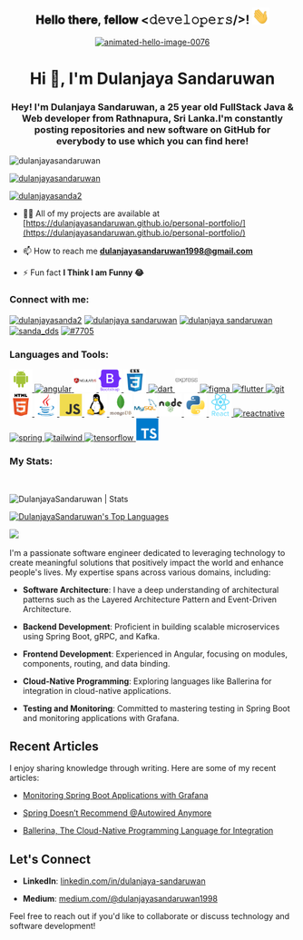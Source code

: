 <div align="center">
<h2> 𝐇𝐞𝐥𝐥𝐨 𝐭𝐡𝐞𝐫𝐞, 𝐟𝐞𝐥𝐥𝐨𝐰 <𝚍𝚎𝚟𝚎𝚕𝚘𝚙𝚎𝚛𝚜/>! <img src="https://github.com/ABSphreak/ABSphreak/blob/master/gifs/Hi.gif" width="30px"></h2>
</div>

<div align="center" width="50">

<a href="https://www.animatedimages.org/img-animated-hello-image-0044-100133.htm"><img src="https://www.animatedimages.org/data/media/523/animated-hello-image-0076.gif" border="0" alt="animated-hello-image-0076" /></a>

</div>

<h1 align="center">Hi 👋, I'm Dulanjaya Sandaruwan</h1>
<h3 align="center">Hey! I'm Dulanjaya Sandaruwan, a 25 year old FullStack Java & Web developer from Rathnapura, Sri Lanka.I'm constantly posting repositories and new software on GitHub for everybody to use which you can find here!</h3>

<p align="left"> <img src="https://komarev.com/ghpvc/?username=dulanjayasandaruwan&label=Profile%20views&color=0e75b6&style=flat" alt="dulanjayasandaruwan" /> </p>

<p align="left"> <a href="https://github.com/ryo-ma/github-profile-trophy"><img src="https://github-profile-trophy.vercel.app/?username=dulanjayasandaruwan" alt="dulanjayasandaruwan" /></a> </p>

<p align="left"> <a href="https://twitter.com/dulanjayasanda2" target="blank"><img src="https://img.shields.io/twitter/follow/dulanjayasanda2?logo=twitter&style=for-the-badge" alt="dulanjayasanda2" /></a> </p>

- 👨‍💻 All of my projects are available at [https://dulanjayasandaruwan.github.io/personal-portfolio/](https://dulanjayasandaruwan.github.io/personal-portfolio/)

- 📫 How to reach me **dulanjayasandaruwan1998@gmail.com**

- ⚡ Fun fact **I Think I am Funny 😂**

<h3 align="left">Connect with me:</h3>
<p align="left">
<a href="https://twitter.com/dulanjayasanda2" target="blank"><img align="center" src="https://raw.githubusercontent.com/rahuldkjain/github-profile-readme-generator/master/src/images/icons/Social/twitter.svg" alt="dulanjayasanda2" height="30" width="40" /></a>
<a href="https://linkedin.com/in/dulanjaya sandaruwan" target="blank"><img align="center" src="https://raw.githubusercontent.com/rahuldkjain/github-profile-readme-generator/master/src/images/icons/Social/linked-in-alt.svg" alt="dulanjaya sandaruwan" height="30" width="40" /></a>
<a href="https://fb.com/dulanjaya sandaruwan" target="blank"><img align="center" src="https://raw.githubusercontent.com/rahuldkjain/github-profile-readme-generator/master/src/images/icons/Social/facebook.svg" alt="dulanjaya sandaruwan" height="30" width="40" /></a>
<a href="https://instagram.com/sanda_dds" target="blank"><img align="center" src="https://raw.githubusercontent.com/rahuldkjain/github-profile-readme-generator/master/src/images/icons/Social/instagram.svg" alt="sanda_dds" height="30" width="40" /></a>
<a href="https://discord.gg/#7705" target="blank"><img align="center" src="https://raw.githubusercontent.com/rahuldkjain/github-profile-readme-generator/master/src/images/icons/Social/discord.svg" alt="#7705" height="30" width="40" /></a>
</p>

<h3 align="left">Languages and Tools:</h3>
<p align="left"> <a href="https://developer.android.com" target="_blank" rel="noreferrer"> <img src="https://raw.githubusercontent.com/devicons/devicon/master/icons/android/android-original-wordmark.svg" alt="android" width="40" height="40"/> </a> <a href="https://angular.io" target="_blank" rel="noreferrer"> <img src="https://angular.io/assets/images/logos/angular/angular.svg" alt="angular" width="40" height="40"/> </a> <a href="https://angular.io" target="_blank" rel="noreferrer"> <img src="https://raw.githubusercontent.com/devicons/devicon/master/icons/angularjs/angularjs-original-wordmark.svg" alt="angularjs" width="40" height="40"/> </a> <a href="https://getbootstrap.com" target="_blank" rel="noreferrer"> <img src="https://raw.githubusercontent.com/devicons/devicon/master/icons/bootstrap/bootstrap-plain-wordmark.svg" alt="bootstrap" width="40" height="40"/> </a> <a href="https://www.w3schools.com/css/" target="_blank" rel="noreferrer"> <img src="https://raw.githubusercontent.com/devicons/devicon/master/icons/css3/css3-original-wordmark.svg" alt="css3" width="40" height="40"/> </a> <a href="https://dart.dev" target="_blank" rel="noreferrer"> <img src="https://www.vectorlogo.zone/logos/dartlang/dartlang-icon.svg" alt="dart" width="40" height="40"/> </a> <a href="https://expressjs.com" target="_blank" rel="noreferrer"> <img src="https://raw.githubusercontent.com/devicons/devicon/master/icons/express/express-original-wordmark.svg" alt="express" width="40" height="40"/> </a> <a href="https://www.figma.com/" target="_blank" rel="noreferrer"> <img src="https://www.vectorlogo.zone/logos/figma/figma-icon.svg" alt="figma" width="40" height="40"/> </a> <a href="https://flutter.dev" target="_blank" rel="noreferrer"> <img src="https://www.vectorlogo.zone/logos/flutterio/flutterio-icon.svg" alt="flutter" width="40" height="40"/> </a> <a href="https://git-scm.com/" target="_blank" rel="noreferrer"> <img src="https://www.vectorlogo.zone/logos/git-scm/git-scm-icon.svg" alt="git" width="40" height="40"/> </a> <a href="https://www.w3.org/html/" target="_blank" rel="noreferrer"> <img src="https://raw.githubusercontent.com/devicons/devicon/master/icons/html5/html5-original-wordmark.svg" alt="html5" width="40" height="40"/> </a> <a href="https://www.java.com" target="_blank" rel="noreferrer"> <img src="https://raw.githubusercontent.com/devicons/devicon/master/icons/java/java-original.svg" alt="java" width="40" height="40"/> </a> <a href="https://developer.mozilla.org/en-US/docs/Web/JavaScript" target="_blank" rel="noreferrer"> <img src="https://raw.githubusercontent.com/devicons/devicon/master/icons/javascript/javascript-original.svg" alt="javascript" width="40" height="40"/> </a> <a href="https://www.linux.org/" target="_blank" rel="noreferrer"> <img src="https://raw.githubusercontent.com/devicons/devicon/master/icons/linux/linux-original.svg" alt="linux" width="40" height="40"/> </a> <a href="https://www.mongodb.com/" target="_blank" rel="noreferrer"> <img src="https://raw.githubusercontent.com/devicons/devicon/master/icons/mongodb/mongodb-original-wordmark.svg" alt="mongodb" width="40" height="40"/> </a> <a href="https://www.mysql.com/" target="_blank" rel="noreferrer"> <img src="https://raw.githubusercontent.com/devicons/devicon/master/icons/mysql/mysql-original-wordmark.svg" alt="mysql" width="40" height="40"/> </a> <a href="https://nodejs.org" target="_blank" rel="noreferrer"> <img src="https://raw.githubusercontent.com/devicons/devicon/master/icons/nodejs/nodejs-original-wordmark.svg" alt="nodejs" width="40" height="40"/> </a> <a href="https://www.python.org" target="_blank" rel="noreferrer"> <img src="https://raw.githubusercontent.com/devicons/devicon/master/icons/python/python-original.svg" alt="python" width="40" height="40"/> </a> <a href="https://reactjs.org/" target="_blank" rel="noreferrer"> <img src="https://raw.githubusercontent.com/devicons/devicon/master/icons/react/react-original-wordmark.svg" alt="react" width="40" height="40"/> </a> <a href="https://reactnative.dev/" target="_blank" rel="noreferrer"> <img src="https://reactnative.dev/img/header_logo.svg" alt="reactnative" width="40" height="40"/> </a> <a href="https://spring.io/" target="_blank" rel="noreferrer"> <img src="https://www.vectorlogo.zone/logos/springio/springio-icon.svg" alt="spring" width="40" height="40"/> </a> <a href="https://tailwindcss.com/" target="_blank" rel="noreferrer"> <img src="https://www.vectorlogo.zone/logos/tailwindcss/tailwindcss-icon.svg" alt="tailwind" width="40" height="40"/> </a> <a href="https://www.tensorflow.org" target="_blank" rel="noreferrer"> <img src="https://www.vectorlogo.zone/logos/tensorflow/tensorflow-icon.svg" alt="tensorflow" width="40" height="40"/> </a> <a href="https://www.typescriptlang.org/" target="_blank" rel="noreferrer"> <img src="https://raw.githubusercontent.com/devicons/devicon/master/icons/typescript/typescript-original.svg" alt="typescript" width="40" height="40"/> </a> </p>

<h3 align="left">My Stats:</h3>
<br><p align="left"> <img src="https://github-readme-stats.vercel.app/api?username=DulanjayaSandaruwan&show_icons=true&theme=gotham" alt="DulanjayaSandaruwan | Stats" />

[comment]: <> (<p align="left"> <img src="https://github-readme-stats.vercel.app/api/top-langs/?username=DulanjayaSandaruwan&langs_count=5&theme=gotham" alt="DulanjayaSandaruwan | My GitHub Language Stats" />)
<p align="left"> <a href="https://github.com/DulanjayaSandaruwan/github-readme-stats"><img alt="DulanjayaSandaruwan's Top Languages" src="https://github-readme-stats.vercel.app/api/top-langs/?username=DulanjayaSandaruwan&langs_count=8&layout=compact&theme=gotham&hide_border=true&bg_color=1F222E&title_color=F85D7F&icon_color=F8D866&hide=Jupyter%20Notebook" height="192px"/></a> </p>

[![](https://github-readme-streak-stats.herokuapp.com?user=DulanjayaSandaruwan&theme=soft-green)](https://git.io/streak-stats)


I'm a passionate software engineer dedicated to leveraging technology to create meaningful solutions that positively impact the world and enhance people's lives. My expertise spans across various domains, including:

- **Software Architecture**: I have a deep understanding of architectural patterns such as the Layered Architecture Pattern and Event-Driven Architecture.

- **Backend Development**: Proficient in building scalable microservices using Spring Boot, gRPC, and Kafka.

- **Frontend Development**: Experienced in Angular, focusing on modules, components, routing, and data binding.

- **Cloud-Native Programming**: Exploring languages like Ballerina for integration in cloud-native applications.

- **Testing and Monitoring**: Committed to mastering testing in Spring Boot and monitoring applications with Grafana.

## Recent Articles

I enjoy sharing knowledge through writing. Here are some of my recent articles:

- [Monitoring Spring Boot Applications with Grafana](https://medium.com/@dulanjayasandaruwan1998/monitoring-spring-boot-applications-with-grafana-6d8b9c8e9f0b)

- [Spring Doesn’t Recommend @Autowired Anymore](https://medium.com/@dulanjayasandaruwan1998/spring-doesnt-recommend-autowired-anymore-1a2b3c4d5e6f)

- [Ballerina, The Cloud-Native Programming Language for Integration](https://medium.com/@dulanjayasandaruwan1998/ballerina-the-cloud-native-programming-language-for-integration-7e8f9g0h1i2j)

## Let's Connect

- **LinkedIn**: [linkedin.com/in/dulanjaya-sandaruwan](https://www.linkedin.com/in/dulanjaya-sandaruwan/)

- **Medium**: [medium.com/@dulanjayasandaruwan1998](https://medium.com/@dulanjayasandaruwan1998)

Feel free to reach out if you'd like to collaborate or discuss technology and software development!

